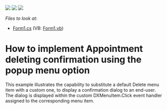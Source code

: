 <!-- default badges list -->
![](https://img.shields.io/endpoint?url=https://codecentral.devexpress.com/api/v1/VersionRange/128635222/13.1.4%2B)
[![](https://img.shields.io/badge/Open_in_DevExpress_Support_Center-FF7200?style=flat-square&logo=DevExpress&logoColor=white)](https://supportcenter.devexpress.com/ticket/details/E1372)
[![](https://img.shields.io/badge/📖_How_to_use_DevExpress_Examples-e9f6fc?style=flat-square)](https://docs.devexpress.com/GeneralInformation/403183)
<!-- default badges end -->
<!-- default file list -->
*Files to look at*:

* [Form1.cs](./CS/WindowsApplication1/Form1.cs) (VB: [Form1.vb](./VB/WindowsApplication1/Form1.vb))
<!-- default file list end -->
# How to implement Appointment deleting confirmation using the popup menu option


<p>This example illustrates the capability to substitute a default Delete menu item with a custom one, to display a confirmation dialog to an end-user.<br />
The dialog is displayed within the custom DXMenuItem.Click event handler assigned to the corresponding menu item.</p>

<br/>


